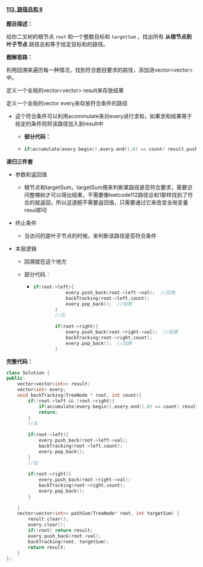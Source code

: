 #### [113. 路径总和 II](https://leetcode.cn/problems/path-sum-ii/)

**题目描述：**

 给你二叉树的根节点 `root` 和一个整数目标和 `targetSum` ，找出所有 **从根节点到叶子节点** 路径总和等于给定目标和的路径。 

**题解思路：**

利用回溯来遍历每一种情况，找到符合题目要求的路径，添加进vector<vector<int>>中。

定义一个全局的vector<vector<int>> result来存放结果

定义一个全局的vector<int> every来存放符合条件的路径

- 这个符合条件可以利用acommulate来对every进行求和，如果求和结果等于给定的条件则将该路径加入到result中

  - **部分代码：**

  - ```c++
    if(accumulate(every.begin(),every.end(),0) == count) result.push_back(every);
    ```

**递归三件套**

- 参数和返回值

  - 根节点和targetSum，targetSum用来判断某路径是否符合要求，需要访问整棵树才可以得出结果，不需要像leetcode112路径总和1那样找到了符合的就返回，所以这道题不需要返回值，只需要通过它来改变全局变量resul即可

- 终止条件

  - 当访问的是叶子节点的时候，来判断该路径是否符合条件

- 本层逻辑

  - 回溯就在这个地方

  - 部分代码：

    - ```c++
      if(root->left){
                  every.push_back(root->left->val);  //回溯
                  backTracking(root->left,count);
                  every.pop_back();  //回溯
              }    
              //右
              
              if(root->right){
                  every.push_back(root->right->val);  //回溯
                  backTracking(root->right,count);
                  every.pop_back();  //回溯
              }    
      ```

**完整代码：**

```c++
class Solution {
public:
    vector<vector<int>> result;
    vector<int> every;
    void backTracking(TreeNode * root, int count){
        if(!root->left && !root->right){
            if(accumulate(every.begin(),every.end(),0) == count) result.push_back(every);
            return;
        }
        //左
        
        if(root->left){
            every.push_back(root->left->val);
            backTracking(root->left,count);
            every.pop_back();
        }    
        //右
        
        if(root->right){
            every.push_back(root->right->val);
            backTracking(root->right,count);
            every.pop_back();
        }    
        
    }
    vector<vector<int>> pathSum(TreeNode* root, int targetSum) {
        result.clear();
        every.clear();
        if(!root) return result;
        every.push_back(root->val);
        backTracking(root, targetSum);
        return result;
    }
};
```

